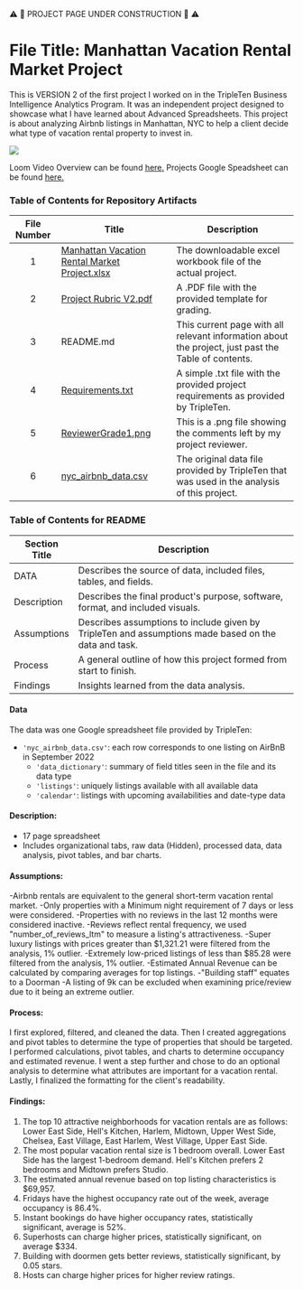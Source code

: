 :warning: :construction: PROJECT PAGE UNDER CONSTRUCTION :construction: :warning:

# File Title: Manhattan Vacation Rental Market Project

This is VERSION 2 of the first project I worked on in the TripleTen Business Intelligence Analytics Program. It was an independent project designed to showcase what I have learned about Advanced Spreadsheets. This project is about analyzing Airbnb listings in Manhattan, NYC to help a client decide what type of vacation rental property to invest in.

[<img src="https://github.com/Tiffany-Bergett/Data_projects_TripleTen/blob/main/Images/Manhattan%20Project.png">](https://docs.google.com/spreadsheets/d/1dNFTH1PFCCO9aLPLjjbvPxlqKe1Hkd2Nenf2dFyWxe0/edit?usp=sharing)


Loom Video Overview can be found <a href='NEW LINK STILL NEEDED' target=_blank><u>here</u>.</a>
Projects Google Speadsheet can be found <a href='https://docs.google.com/spreadsheets/d/1dNFTH1PFCCO9aLPLjjbvPxlqKe1Hkd2Nenf2dFyWxe0/edit?usp=sharing' target=_blank><u>here</u>.</a>

### Table of Contents for Repository Artifacts
| File Number | Title | Description |
| :-----------: | ----------- |----------- |
| 1 | [Manhattan Vacation Rental Market Project.xlsx](https://github.com/Tiffany-Bergett/Data_projects_TripleTen/blob/main/Manhattan%20Vacation%20Rental%20Market%20Project/Manhattan%20Vacation%20Rental%20Market%20Project.xlsx) | The downloadable excel workbook file of the actual project. |
| 2 | [Project Rubric V2.pdf](https://github.com/Tiffany-Bergett/Data_projects_TripleTen/blob/main/Manhattan%20Vacation%20Rental%20Market%20Project/Project%20Rubric%20V2.pdf) | A .PDF file with the provided template for grading. |
| 3 | README.md | This current page with all relevant information about the project, just past the Table of contents. |
| 4 | [Requirements.txt](https://github.com/Tiffany-Bergett/Data_projects_TripleTen/blob/main/Manhattan%20Vacation%20Rental%20Market%20Project/Requirements.txt) | A simple .txt file with the provided project requirements as provided by TripleTen. |
| 5 | [ReviewerGrade1.png](https://github.com/Tiffany-Bergett/Data_projects_TripleTen/blob/main/Manhattan%20Vacation%20Rental%20Market%20Project/ReviewerGrade1.png) | This is a .png file showing the comments left by my project reviewer. |
| 6 | [nyc_airbnb_data.csv](https://github.com/Tiffany-Bergett/Data_projects_TripleTen/blob/main/Manhattan%20Vacation%20Rental%20Market%20Project/nyc_airbnb_data.csv) | The original data file provided by TripleTen that was used in the analysis of this project. |

### Table of Contents for README
| Section Title | Description |
| ----------- |----------- |
| DATA | Describes the source of data, included files, tables, and fields. |
| Description | Describes the final product's purpose, software, format, and included visuals. |
| Assumptions | Describes assumptions to include given by TripleTen and assumptions made based on the data and task. |
| Process | A general outline of how this project formed from start to finish. |
| Findings | Insights learned from the data analysis. |

#### Data
The data was one Google spreadsheet file provided by TripleTen:
- `'nyc_airbnb_data.csv'`: each row corresponds to one listing on AirBnB in September 2022
    - `'data_dictionary'`: summary of field titles seen in the file and its data type
    - `'listings'`: uniquely listings available with all available data
    - `'calendar'`: listings with upcoming availabilities and date-type data

#### Description:
- 17 page spreadsheet
- Includes organizational tabs, raw data (Hidden), processed data, data analysis, pivot tables, and bar charts.

#### Assumptions:
-Airbnb rentals are equivalent to the general short-term vacation rental market.
-Only properties with a Minimum night requirement of 7 days or less were considered. 
-Properties with no reviews in the last 12 months were considered inactive.
-Reviews reflect rental frequency, we used "number_of_reviews_ltm" to measure a listing's attractiveness.
-Super luxury listings with prices greater than $1,321.21 were filtered from the analysis, 1% outlier.
-Extremely low-priced listings of less than $85.28 were filtered from the analysis, 1% outlier.
-Estimated Annual Revenue can be calculated by comparing averages for top listings.
-"Building staff" equates to a Doorman
-A listing of 9k can be excluded when examining price/review due to it being an extreme outlier.

#### Process:
I first explored, filtered, and cleaned the data.
Then I created aggregations and pivot tables to determine the type of properties that should be targeted.
I performed calculations, pivot tables, and charts to determine occupancy and estimated revenue.
I went a step further and chose to do an optional analysis to determine what attributes are important for a vacation rental.
Lastly, I finalized the formatting for the client's readability.

#### Findings:
1. The top 10 attractive neighborhoods for vacation rentals are as follows: Lower East Side, Hell's Kitchen, Harlem, Midtown, Upper West Side, Chelsea, East Village, East Harlem, West Village, Upper East Side.	
2. The most popular vacation rental size is 1 bedroom overall. Lower East Side has the largest 1-bedroom demand. Hell's Kitchen prefers 2 bedrooms and Midtown prefers Studio.	
3. The estimated annual revenue based on top listing characteristics is $69,957.	
4. Fridays have the highest occupancy rate out of the week, average occupancy is 86.4%.	
5. Instant bookings do have higher occupancy rates, statistically significant, average is 52%.	
6. Superhosts can charge higher prices, statistically significant, on average $334.	
7. Building with doormen gets better reviews, statistically significant, by 0.05 stars.	
8. Hosts can charge higher prices for higher review ratings.	

